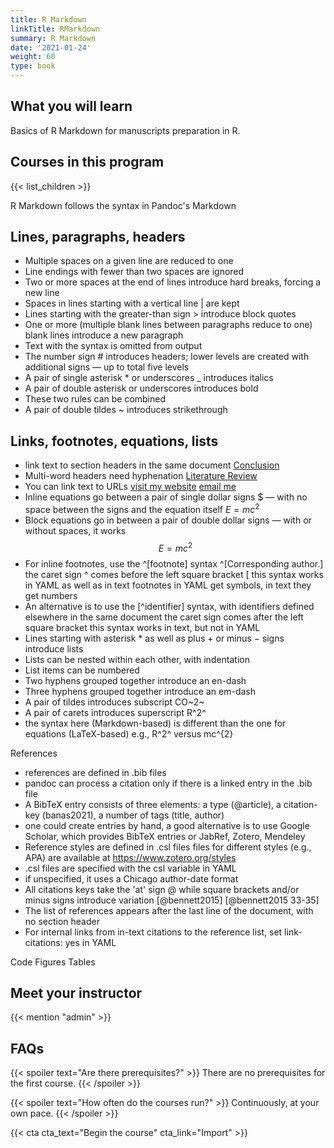 ```yaml
---
title: R Markdown
linkTitle: RMarkdown
summary: R Markdown
date: '2021-01-24'
weight: 60
type: book
---
```



## What you will learn

Basics of R Markdown for manuscripts preparation in R.

## Courses in this program

{{< list_children >}}

R Markdown follows the syntax in Pandoc's Markdown

## Lines, paragraphs, headers

* Multiple spaces on a given line are reduced to one
* Line endings with fewer than two spaces are ignored
* Two or more spaces at the end of lines introduce hard breaks, forcing a new line
* Spaces in lines starting with a vertical line | are kept
* Lines starting with the greater-than sign > introduce block quotes
* One or more (multiple blank lines between paragraphs reduce to one) blank lines introduce a new paragraph
* Text with the syntax <!--comments --> is omitted from output
* The number sign # introduces headers; lower levels are created with additional signs — up to total five levels
* A pair of single asterisk * or underscores _ introduces italics
* A pair of double asterisk or underscores introduces bold
* These two rules can be combined
* A pair of double tildes ~ introduces strikethrough


## Links, footnotes, equations, lists









* link text to section headers in the same document [Conclusion](#conclusion)
* Multi-word headers need hyphenation [Literature Review](#literature-review)
* You can link text to URLs [visit my website](https://resulumit.com/) [email me](mailto:resuluy@uio.no)
* Inline equations go between a pair of single dollar signs $ — with no space between the signs and the equation itself $E = mc^{2}$
* Block equations go in between a pair of double dollar signs — with or without spaces, it works $$ E = mc^{2}$$
* For inline footnotes, use the ^[footnote] syntax ^[Corresponding author.] the caret sign ^ comes before the left square bracket [ this syntax works in YAML as well as in text footnotes in YAML get symbols, in text they get numbers
* An alternative is to use the [^identifier] syntax, with identifiers defined elsewhere in the same document the caret sign comes after the left square bracket this syntax works in text, but not in YAML
* Lines starting with asterisk * as well as plus + or minus − signs introduce lists
* Lists can be nested within each other, with indentation
* List items can be numbered
* Two hyphens grouped together introduce an en-dash
* Three hyphens grouped together introduce an em-dash
* A pair of tildes introduces subscript CO~2~
* A pair of carets introduces superscript R^2^
* the syntax here (Markdown-based) is different than the one for equations (LaTeX-based) e.g., R^2^ versus mc^{2}

References
* references are defined in .bib files
* pandoc can process a citation only if there is a linked entry in the .bib file
* A BibTeX entry consists of three elements: a type (@article), a citation-key (banas2021), a number of tags (title, author)
* one could create entries by hand, a good alternative is to use Google Scholar, which provides BibTeX entries or JabRef, Zotero, Mendeley
* Reference styles are defined in .csl files files for different styles (e.g., APA) are available at https://www.zotero.org/styles
* .csl files are specified with the csl variable in YAML
* if unspecified, it uses a Chicago author-date format
* All citations keys take the 'at' sign @ while square brackets and/or minus signs introduce variation [@bennett2015] [@bennett2015 33-35]
* The list of references appears after the last line of the document, with no section header
* For internal links from in-text citations to the reference list, set link-citations: yes in YAML

Code Figures Tables




## Meet your instructor

{{< mention "admin" >}}

## FAQs

{{< spoiler text="Are there prerequisites?" >}}
There are no prerequisites for the first course.
{{< /spoiler >}}

{{< spoiler text="How often do the courses run?" >}}
Continuously, at your own pace.
{{< /spoiler >}}

{{< cta cta_text="Begin the course" cta_link="Import" >}}


